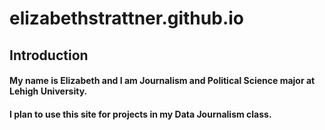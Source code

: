 # **elizabethstrattner.github.io**
## **Introduction**
#### My name is Elizabeth and I am Journalism and Political Science major at Lehigh University. 
#### I plan to use this site for projects in my Data Journalism class.
